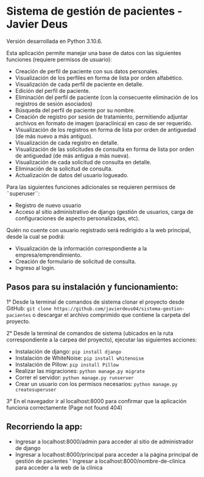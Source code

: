 # Sistema de gestión de pacientes - Javier Deus
Versión desarrollada en Python 3.10.6.

Esta aplicación permite manejar una base de datos con las siguientes funciones (requiere permisos de usuario):
- Creación de perfil de paciente con sus datos personales.
- Visualización de los perfiles en forma de lista por orden alfabético.
- Visualización de cada perfil de paciente en detalle.
- Edición del perfil de paciente.
- Eliminación del perfil de paciente (con la consecuente eliminación de los registros de sesión asociados)
- Búsqueda del perfil de paciente por su nombre.
- Creación de registro por sesión de tratamiento, permitiendo adjuntar archivos en formato de imagen (paraclínica) en caso de ser requerido.
- Visualización de los registros en forma de lista por orden de antiguedad (de más nuevo a más antiguo).
- Visualización de cada registro en detalle.
- Visualización de las solicitudes de consulta en forma de lista por orden de antiguedad (de más antigua a más nueva).
- Visualización de cada solicitud de consulta en detalle.
- Eliminación de la solicitud de consulta.
- Actualización de datos del usuario logueado.

Para las siguientes funciones adicionales se requieren permisos de ¨superuser¨:
- Registro de nuevo usuario
- Acceso al sitio administrativo de django (gestión de usuarios, carga de configuraciones de aspecto personalizadas, etc).

Quién no cuente con usuario registrado será redirigido a la web principal, desde la cual se podrá:
- Visualización de la información correspondiente a la empresa/emprendimiento.
- Creación de formulario de solicitud de consulta.
- Ingreso al login.

## Pasos para su instalación y funcionamiento:

1° Desde la terminal de comandos de sistema clonar el proyecto desde GitHub: `git clone https://github.com/javierdeus04/sistema-gestion-pacientes` o descargar el archivo comprimido que contiene la carpeta del proyecto.

2° Desde la terminal de comandos de sistema (ubicados en la ruta correspondiente a la carpea del proyecto), ejecutar las siguientes acciones:
- Instalación de django: `pip install django`
- Instalación de WhiteNoise: `pip install whitenoise`
- Instalación de Pillow: `pip install Pillow`
- Realizar las migraciones: `python manage.py migrate`
- Correr el servidor: `python manage.py runserver`
- Crear un usuario con los permisos necesarios: `python manage.py createsuperuser`

3° En el navegador ir al localhost:8000 para confirmar que la aplicación funciona correctamente (Page not found 404) 

## Recorriendo la app:
- Ingresar a localhost:8000/admin para acceder al sitio de administrador de django
- Ingresar a localhost:8000/principal para acceder a la página principal de gestión de pacientes
' Ingresar a localhost:8000/nombre-de-clinica para acceder a la web de la clínica

